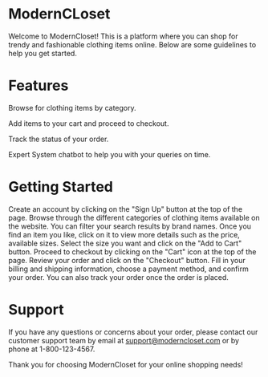 # ModernCLoset
Welcome to ModernCloset! This is a platform where you can shop for trendy and fashionable clothing items online. Below are some guidelines to help you get started.
# Features
Browse for clothing items by category.

Add items to your cart and proceed to checkout.

Track the status of your order.

Expert System chatbot to help you with your queries on time.

# Getting Started
Create an account by clicking on the "Sign Up" button at the top of the page.
Browse through the different categories of clothing items available on the website. You can filter your search results by brand names.
Once you find an item you like, click on it to view more details such as the price, available sizes.
Select the size you want and click on the "Add to Cart" button.
Proceed to checkout by clicking on the "Cart" icon at the top of the page. Review your order and click on the "Checkout" button.
Fill in your billing and shipping information, choose a payment method, and confirm your order.
You can also track your order once the order is placed.

# Support
If you have any questions or concerns about your order, please contact our customer support team by email at support@moderncloset.com or by phone at 1-800-123-4567.

Thank you for choosing ModernCloset for your online shopping needs!
